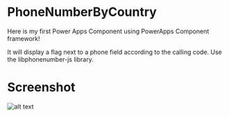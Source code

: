 # PhoneNumberByCountry
Here is my first Power Apps Component using PowerApps Component framework!

It will display a flag next to a phone field according to the calling code.
Use the libphonenumber-js library.

# Screenshot
![alt text](https://i.ibb.co/L0SCLnV/phone.png)
